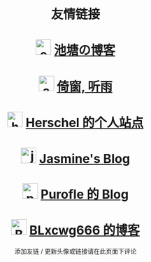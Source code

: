 # 

# <center>友情链接</center>
# <center><img src="https://chitang-main-1256617490.cos.ap-shanghai.myqcloud.com/images/avatar.webp" width = "35" height = "35" alt="chitang233"/> [池塘の博客](https://blog.chitang.dev)</center>
# <center><img src="https://blog.coelacanthus.moe/icon.png" width = "35" height = "35" alt="ayalhw"/> [倚窗, 听雨](https://blog.coelacanthus.moe)</center>
# <center><img src="https://avatars3.githubusercontent.com/u/52870917?s=400&v=4" width = "35" height = "35" alt="herschel-ma"/> [Herschel 的个人站点](http://39.101.213.182)</center>
# <center><img src="https://blog.dianas.cyou/img/favicon.png" width = "35" height = "35" alt="jasmine"/> [Jasmine's Blog](https://blog.dianas.cyou)</center>
# <center><img src="https://q1.qlogo.cn/g?b=qq&nk=3272912942&s=640" width = "35" height = "35" alt="purofle"/> [Purofle 的 Blog](https://blog.archlinux.tech)</center>
# <center><img src="https://www.cyznb.eu.org/imgs/head1x2.png" width = "35" height = "35" alt="BLxcwg666's Blog"/> [BLxcwg666 的博客](https://blog.cyznb.eu.org)</center>
<center>添加友链 / 更新头像或链接请在此页面下评论</center>

